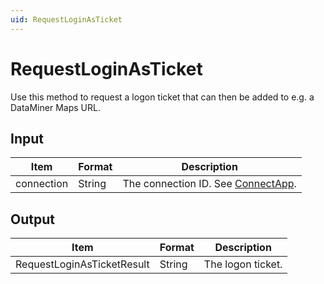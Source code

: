 ```yaml
---
uid: RequestLoginAsTicket
---
```


# RequestLoginAsTicket

Use this method to request a logon ticket that can then be added to e.g. a DataMiner Maps URL.

## Input

| Item       | Format | Description                                           |
|------------|--------|-------------------------------------------------------|
| connection | String | The connection ID. See [ConnectApp](xref:ConnectApp). |

## Output

| Item                       | Format | Description       |
|----------------------------|--------|-------------------|
| RequestLoginAsTicketResult | String | The logon ticket. |
